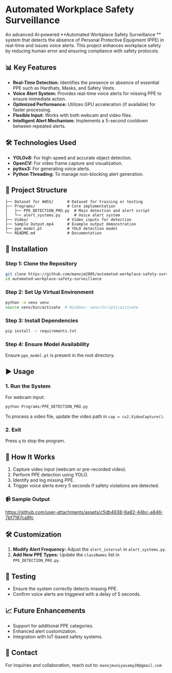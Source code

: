 # Automated Workplace Safety Surveillance

An advanced AI-powered **Automated Workplace Safety Surveillance ** system that detects the absence of Personal Protective Equipment (PPE) in real-time and issues voice alerts. This project enhances workplace safety by reducing human error and ensuring compliance with safety protocols.

## 📊 Key Features

- **Real-Time Detection:** Identifies the presence or absence of essential PPE such as Hardhats, Masks, and Safety Vests.
- **Voice Alert System:** Provides real-time voice alerts for missing PPE to ensure immediate action.
- **Optimized Performance:** Utilizes GPU acceleration (if available) for faster processing.
- **Flexible Input:** Works with both webcam and video files.
- **Intelligent Alert Mechanism:** Implements a 5-second cooldown between repeated alerts.

## 🛠️ Technologies Used

- **YOLOv8:** For high-speed and accurate object detection.
- **OpenCV:** For video frame capture and visualization.
- **pyttsx3:** For generating voice alerts.
- **Python Threading:** To manage non-blocking alert generation.

## 📂 Project Structure

```
├── Dataset for AWSS/      # Dataset for training or testing
├── Programs/              # Core implementation
│   ├── PPE_DETECTION_PRO.py  # Main detection and alert script
│   └── alert_systems.py      # Voice alert system
├── Video/                 # Video inputs for detection
├── Sample Output.mp4      # Example output demonstration
├── ppe_model.pt           # YOLO detection model
└── README.md              # Documentation
```

## 📌 Installation

### Step 1: Clone the Repository
```bash
git clone https://github.com/manojm2005/automated-workplace-safety-surveillance.git
cd automated-workplace-safety-surveillance
```

### Step 2: Set Up Virtual Environment
```bash
python -m venv venv
source venv/bin/activate  # Windows: venv\Scripts\activate
```

### Step 3: Install Dependencies
```bash
pip install -r requirements.txt
```

### Step 4: Ensure Model Availability
Ensure `ppe_model.pt` is present in the root directory.

## ▶️ Usage

### 1. Run the System
For webcam input:
```python
python Programs/PPE_DETECTION_PRO.py
```

To process a video file, update the video path in `cap = cv2.VideoCapture()`.

### 2. Exit
Press `q` to stop the program.

## 🧠 How It Works

1. Capture video input (webcam or pre-recorded video).
2. Perform PPE detection using YOLO.
3. Identify and log missing PPE.
4. Trigger voice alerts every 5 seconds if safety violations are detected.

### 📹 Sample Output

https://github.com/user-attachments/assets/c5db4638-6a82-44bc-a846-7bf7187ca8fc

## 🛠️ Customization

1. **Modify Alert Frequency:** Adjust the `alert_interval` in `alert_systems.py`.
2. **Add New PPE Types:** Update the `classNames` list in `PPE_DETECTION_PRO.py`.

## 🔬 Testing

- Ensure the system correctly detects missing PPE.
- Confirm voice alerts are triggered with a delay of 5 seconds.

## 📈 Future Enhancements

- Support for additional PPE categories.
- Enhanced alert customization.
- Integration with IoT-based safety systems.

## 📧 Contact

For inquiries and collaboration, reach out to: `manojmuniyasamy20@gmail.com`

